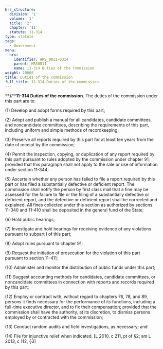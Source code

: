 ```yaml
---
hrs_structure:
  division: '1'
  volume: '1'
  title: '2'
  chapter: '11'
  statute: 11-314
type: statute
tags:
  - Government
menu:
  hrs:
    identifier: HRS_0011-0314
    parent: HRS0011
    name: 11-314 Duties of the commission
weight: 20600
title: Duties of the commission
full_title: 11-314 Duties of the commission
---
```

**§****11-314 Duties of the commission.** The duties of the commission under this part are to:

(1) Develop and adopt forms required by this part;

(2) Adopt and publish a manual for all candidates, candidate committees, and noncandidate committees, describing the requirements of this part, including uniform and simple methods of recordkeeping;

(3) Preserve all reports required by this part for at least ten years from the date of receipt by the commission;

(4) Permit the inspection, copying, or duplication of any report required by this part pursuant to rules adopted by the commission under chapter 91; provided that this paragraph shall not apply to the sale or use of information under section 11-344;

(5) Ascertain whether any person has failed to file a report required by this part or has filed a substantially defective or deficient report. The commission shall notify the person by first class mail that a fine may be assessed for the failure to file or the filing of a substantially defective or deficient report, and the defective or deficient report shall be corrected and explained. All fines collected under this section as authorized by sections 11-340 and 11-410 shall be deposited in the general fund of the State;

(6) Hold public hearings;

(7) Investigate and hold hearings for receiving evidence of any violations pursuant to subpart I of this part;

(8) Adopt rules pursuant to chapter 91;

(9) Request the initiation of prosecution for the violation of this part pursuant to section 11-411;

(10) Administer and monitor the distribution of public funds under this part;

(11) Suggest accounting methods for candidates, candidate committees, or noncandidate committees in connection with reports and records required by this part;

(12) Employ or contract with, without regard to chapters 76, 78, and 89, persons it finds necessary for the performance of its functions, including a full-time executive director, and to fix their compensation; provided that the commission shall have the authority, at its discretion, to dismiss persons employed by or contracted with the commission;

(13) Conduct random audits and field investigations, as necessary; and

(14) File for injunctive relief when indicated. [L 2010, c 211, pt of §2; am L 2013, c 112, §3]